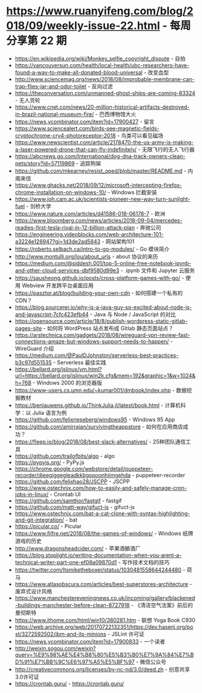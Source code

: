 # https://www.ruanyifeng.com/blog/2018/09/weekly-issue-22.html - 每周分享第 22 期

- https://en.wikipedia.org/wiki/Monkey_selfie_copyright_dispute - 自拍
- https://vancouversun.com/health/local-health/ubc-researchers-have-found-a-way-to-make-all-donated-blood-universal - 改变血型
- http://www.sciencemag.org/news/2018/08/improbable-membrane-can-trap-flies-jar-and-odor-toilet - 反向过滤
- https://theconversation.com/unmanned-ghost-ships-are-coming-83324 - 无人货轮
- https://www.cnet.com/news/20-million-historical-artifacts-destroyed-in-brazil-national-museum-fire/ - 巴西博物馆大火
- https://news.ycombinator.com/item?id=17900427 - 留言
- https://www.sciencealert.com/birds-see-magnetic-fields-cryptochrome-cry4-photoreceptor-2018 - 鸟类可以看见磁场
- https://www.newscientist.com/article/2178470-the-us-army-is-making-a-laser-powered-drone-that-can-fly-indefinitely/ - 无限飞行的无人飞行器
- https://abcnews.go.com/International/dog-dna-track-owners-clean-pets/story?id=57119869 - 追踪狗屎
- https://github.com/mkearney/resist_oped/blob/master/README.md - 内阁来信
- https://www.ghacks.net/2018/09/12/microsoft-intercepting-firefox-chrome-installation-on-windows-10/ - Windows 拦截安装
- https://www.joh.cam.ac.uk/scientists-pioneer-new-way-turn-sunlight-fuel - 剑桥大学
- https://www.nature.com/articles/d41586-018-06178-7 - 欧洲
- https://www.bloomberg.com/news/articles/2018-09-04/mercedes-readies-first-tesla-rival-in-12-billion-attack-plan - 奔驰公司
- https://engineering.videoblocks.com/web-architecture-101-a3224e126947?gi=1d3de2ad5843 - 网站架构101
- https://roberto.selbach.ca/intro-to-go-modules/ - Go 模块简介
- http://www.montulli.org/lou/about_urls - about 协议的来历
- https://medium.com/@siddesh.001/top-5-online-free-notebook-ipynb-and-other-cloud-services-dbf9580d99e3 - .ipynb 文件和 Jupyter 云服务
- https://sausheong.github.io/posts/cross-platform-games-with-go/ - 使用 Webview 开发跨平台桌面应用
- https://pasztor.at/blog/building-your-own-cdn - 如何搭建一个私有的 CDN？
- https://blog.sourcerer.io/why-is-a-java-guy-so-excited-about-node-js-and-javascript-7cfc423efb44 - Java 与 Node / JavaScript 的对比
- https://opensource.com/article/18/8/publish-wordpress-static-gitlab-pages-site - 如何将 WordPress 站点发布成 Gitlab 静态页面站点？
- https://arstechnica.com/gadgets/2018/08/wireguard-vpn-review-fast-connections-amaze-but-windows-support-needs-to-happen/ - WireGuard 介绍
- https://medium.com/@PaulDJohnston/serverless-best-practices-b3c97d551535 - Serverless 最佳实践
- https://bellard.org/jslinux/vm.html?url=https://bellard.org/jslinux/win2k.cfg&mem=192&graphic=1&w=1024&h=768 - Windows 2000 的浏览器版
- https://www-users.cs.umn.edu/~kumar001/dmbook/index.php - 数据挖掘教材
- https://benlauwens.github.io/ThinkJulia.jl/latest/book.html - 计算机科学：以 Julia 语言为例
- https://github.com/felixrieseberg/windows95 - Windows 95 App
- https://github.com/amirrajan/survivingtheappstore - 如何在应用商店成功？
- https://fleep.io/blog/2018/08/best-slack-alternatives/ - 25种团队通信工具
- https://github.com/trailofbits/algo - algo
- https://pypyjs.org/ - PyPy.js
- https://chrome.google.com/webstore/detail/puppeteer-recorder/djeegiggegleadkkbgopoonhjimgehda - puppeteer-recorder
- https://github.com/felixhao28/JSCPP - JSCPP
- https://www.ostechnix.com/how-to-easily-and-safely-manage-cron-jobs-in-linux/ - Crontab UI
- https://github.com/samthor/fastgif - fastgif
- https://github.com/matt-way/gifuct-js - gifuct-js
- https://www.ostechnix.com/bat-a-cat-clone-with-syntax-highlighting-and-git-integration/ - bat
- https://picular.co/ - Picular
- https://www.filfre.net/2018/08/the-games-of-windows/ - Windows 纸牌游戏的历史
- http://www.dragonsheadcider.com/ - 苹果酒酿酒厂
- https://blog.stoplight.io/writing-documentation-when-you-arent-a-technical-writer-part-one-ef08a09870d1 - 写作技术文档的技巧
- https://twitter.com/Itsmiketheboxer/status/1030481558644244480 - 荷马
- https://www.atlasobscura.com/articles/best-superstores-architecture - 废弃式设计风格
- https://www.manchestereveningnews.co.uk/incoming/gallery/blackened-buildings-manchester-before-clean-8727918 - 《清洁空气法案》前后的曼彻斯特
- https://www.ithome.com/html/win10/380281.htm - 联想 Yoga Book C930
- https://web.archive.org/web/20170722132351/https://dev.hasenj.org/post/3272592502/ibm-and-its-minions - JSLint 许可证
- https://news.ycombinator.com/item?id=17900833 - 一个读者
- http://weixin.sogou.com/weixin?query=%E9%98%AE%E4%B8%80%E5%B3%B0%E7%9A%84%E7%BD%91%E7%BB%9C%E6%97%A5%E5%BF%97 - 微信公众号
- http://creativecommons.org/licenses/by-nc-nd/3.0/deed.zh - 创意共享3.0许可证
- https://crontab.guru/ - https://crontab.guru/
